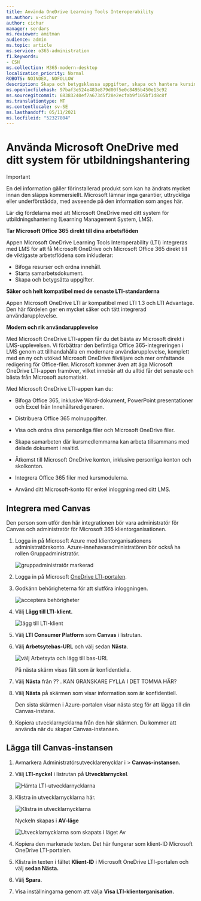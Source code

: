 ```yaml
---
title: Använda OneDrive Learning Tools Interoperability
ms.author: v-cichur
author: cichur
manager: serdars
ms.reviewer: amitman
audience: admin
ms.topic: article
ms.service: o365-administration
f1.keywords:
- CSH
ms.collection: M365-modern-desktop
localization_priority: Normal
ROBOTS: NOINDEX, NOFOLLOW
description: Skapa och betygsklassa uppgifter, skapa och hantera kursinnehåll och samarbeta i filer i realtid med den nya appen OneDrive Learning Tools Interoperability App.
ms.openlocfilehash: 97baf3e524e483e879d00f5e0c8495b450e13c92
ms.sourcegitcommit: 68383240ef7a673d5f28e2ecfab9f105bf1d8c8f
ms.translationtype: MT
ms.contentlocale: sv-SE
ms.lasthandoff: 05/11/2021
ms.locfileid: "52327804"
---
```

# <a name="use-microsoft-onedrive-with-your-learning-management-system"></a>Använda Microsoft OneDrive med ditt system för utbildningshantering

> [!IMPORTANT]
> En del information gäller förinstallerad produkt som kan ha ändrats mycket innan den släpps kommersiellt. Microsoft lämnar inga garantier, uttryckliga eller underförstådda, med avseende på den information som anges här.

Lär dig fördelarna med att Microsoft OneDrive med ditt system för utbildningshantering (Learning Management System, LMS).

**Tar Microsoft Office 365 direkt till dina arbetsflöden**

Appen Microsoft OneDrive Learning Tools Interoperability (LTI) integreras med LMS för att få Microsoft OneDrive och Microsoft Office 365 direkt till de viktigaste arbetsflödena som inkluderar:

- Bifoga resurser och ordna innehåll.
- Starta samarbetsdokument.
- Skapa och betygsätta uppgifter.

**Säker och helt kompatibel med de senaste LTI-standarderna**

Appen Microsoft OneDrive LTI är kompatibel med LTI 1.3 och LTI Advantage. Den här fördelen ger en mycket säker och tätt integrerad användarupplevelse.

**Modern och rik användarupplevelse**

Med Microsoft OneDrive LTI-appen får du det bästa av Microsoft direkt i LMS-upplevelsen. Vi förbättrar den befintliga Office 365-integreringen i LMS genom att tillhandahålla en modernare användarupplevelse, komplett med en ny och utökad Microsoft OneDrive filväljare och mer omfattande redigering för Office-filer. Microsoft kommer även att äga Microsoft OneDrive LTI-appen framöver, vilket innebär att du alltid får det senaste och bästa från Microsoft automatiskt.

Med Microsoft OneDrive LTI-appen kan du:

- Bifoga Office 365, inklusive Word-dokument, PowerPoint presentationer och Excel från Innehållsredigeraren.

- Distribuera Office 365 molnuppgifter.

- Visa och ordna dina personliga filer och Microsoft OneDrive filer.

- Skapa samarbeten där kursmedlemmarna kan arbeta tillsammans med delade dokument i realtid.

- Åtkomst till Microsoft OneDrive konton, inklusive personliga konton och skolkonton.

- Integrera Office 365 filer med kursmodulerna.

- Använd ditt Microsoft-konto för enkel inloggning med ditt LMS.

## <a name="integrate-with-canvas"></a>Integrera med Canvas

Den person som utför den här integrationen bör vara administratör för Canvas och administratör för Microsoft 365 klientorganisationen.

1. Logga in på Microsoft Azure med klientorganisationens administratörskonto. Azure-innehavaradministratören bör också ha rollen Gruppadministratör.

    ![gruppadministratör markerad](../media/lti-media/lti-group-admin.png)

2. Logga in på Microsoft [OneDrive LTI-portalen](https://odltiappnl.azurewebsites.net/admin).

3. Godkänn behörigheterna för att slutföra inloggningen.

    ![acceptera behörigheter](../media/lti-media/lti-permissions.png)

4. Välj **Lägg till LTI-klient.**

     ![lägg till LTI-klient](../media/lti-media/lti-add-tenant.png)

5. Välj **LTI Consumer Platform** som **Canvas** i listrutan.

6. Välj **Arbetsytebas-URL** och välj sedan **Nästa**.

    ![välj Arbetsyta och lägg till bas-URL](../media/lti-media/lti-canvas-base-url.png)

   På nästa skärm visas fält som är konfidentiella.

7. Välj **Nästa** från ?? . KAN GRANSKARE FYLLA I DET TOMMA HÄR?

8. Välj **Nästa** på skärmen som visar information som är konfidentiell.

   Den sista skärmen i Azure-portalen visar nästa steg för att lägga till din Canvas-instans.

9. Kopiera utvecklarnycklarna från den här skärmen. Du kommer att använda när du skapar Canvas-instansen.

## <a name="add-the-canvas-instance"></a>Lägga till Canvas-instansen

1. Avmarkera Administratörsutvecklarenycklar i  >  **Canvas-instansen.**

2. Välj **LTI-nyckel** i listrutan på **Utvecklarnyckel**.

   ![Hämta LTI-utvecklarnycklarna](../media/lti-media/lti-developer-keys.png)

3. Klistra in utvecklarnycklarna här.

     ![Klistra in utvecklarnycklarna](../media/lti-media/lti-developer-keys.png)

   Nyckeln skapas i **AV-läge**

   ![Utvecklarnycklarna som skapats i läget Av](../media/lti-media/lti-copy-developer-keys.png)

4. Kopiera den markerade texten.
    Det här fungerar som klient-ID Microsoft OneDrive LTI-portalen.

5. Klistra in texten i fältet **Klient-ID** i Microsoft OneDrive LTI-portalen och välj **sedan Nästa.**

6. Välj **Spara**.

7. Visa inställningarna genom att välja **Visa LTI-klientorganisation.**
